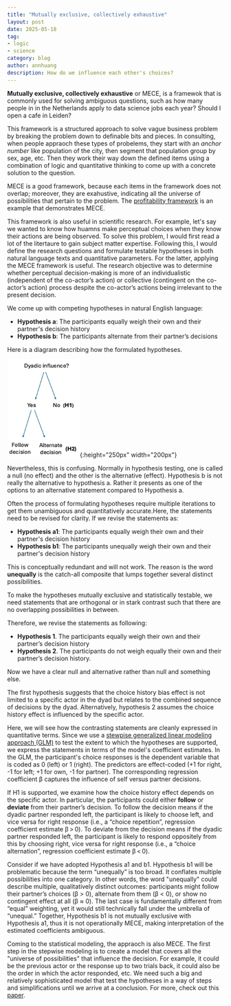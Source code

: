 ```yaml
---
title: "Mutually exclusive, collectively exhaustive"
layout: post
date: 2025-05-18
tag:
- logic
- science
category: blog
author: annhuang
description: How do we influence each other's choices?
---
```


**Mutually exclusive, collectively exhaustive** or MECE, is a framewok that is commonly used for solving ambiguous questions, such as how many people in in the Netherlands apply to data science jobs each year? Should I open a cafe in Leiden?

This framework is a structured approach to solve vague business problem by breaking the problem down to definable bits and pieces. In consulting, when people appraoch these types of probelems, they start with an *anchor number* like population of the city, then segment that population group by sex, age, etc. Then they work their way down the defined items using a combination of logic and quantitative thinking to come up with a concrete solution to the question.

MECE is a good framework, because each items in the framework does not overlap; moreover, they are exahustive, indicating all the universe of possibilities that pertain to the problem. The [profitability framework](https://mconsultingprep.com/profitability-case-framework) is an example that demonstrates MECE.

This framework is also useful in scientific research. For example, let's say we wanted to know how huamns make perceptual choices when they know their actions are being observed. To solve this problem, I would first read a lot of the litertaure to gain subject matter expertise. Following this, I would define the research questions and formulate testable hypotheses in both natural language texts and quantitative parameters. For the latter, applying the MECE framework is useful. The research objective was to determine whether perceptual decision-making is more of an individualistic (independent of the co-actor’s action) or collective (contingent on the co-actor’s action) process despite the co-actor’s actions being irrelevant to the present decision.

We come up with competing hypotheses in natural English language:

- **Hypothesis a**: The participants equally weigh their own and their partner's decision history
- **Hypothesis b**: The participants alternate from their partner’s decisions

Here is a diagram describing how the formulated hypotheses.

![hypothesis statement](/assets/images/hypothesis.png){:height="250px" width="200px"}

Nevertheless, this is confusing. Normally in hypothesis testing, one is called a null (no effect) and the other is the alternative (effect). Hypothesis b is not really the alternative to hypothesis a. Rather it presents as one of the options to an alternative statement compared to Hypothesis a.

Often the process of formulating hypotheses require multiple iterations to get them unambiguous and quantitatively accurate.Here, the statements need to be revised for clarity. If we revise the statements as:

- **Hypothesis a1**: The participants equally weigh their own and their partner's decision history
- **Hypothesis b1**: The participants unequally weigh their own and their partner's decision history

This is conceptually redundant and will not work. The reason is the word **unequally** is the catch-all composite that lumps together several distinct possibilities.

To make the hypotheses mutually exclusive and statistically testable, we need statements that are orthogonal or in stark contrast such that there are no overlapping possibilities in between.

Therefore, we revise the statements as following:

- **Hypothesis 1**. The participants equally weigh their own and their partner’s decision history
- **Hypothesis 2**. The participants do not weigh equally their own and their partner’s decision history.

Now we have a clear null and alternative rather than null and something else.

The first hypothesis suggests that the choice history bias effect is not limited to a specific actor in the dyad but relates to the combined sequence of decisions by the dyad. Alternatively, hypothesis 2 assumes the choice history effect is influenced by the specific actor.

Here, we will see how the contrasting statements are cleanly expressed in quantitative terms. Since we use a [stewpise generalized linear modeling approach (GLM)](https://online.stat.psu.edu/stat501/lesson/10/10.2) to test the extent to which the hypotheses are supported, we express the statements in terms of the model's coefficient estimates. In the GLM, the participant's choice responses is the dependent variable that is coded as 0 (left) or 1 (right). The predictors are effect-coded (+1 for right, -1 for left; +1 for own, -1 for partner). The corresponding regression coefficient β captures the influence of self versus partner decisions.

If H1 is supported, we examine how the choice history effect depends on the specific actor. In particular, the participants could either **follow** or **deviate** from their partner’s decision. To follow the decision means if the dyadic partner responded left, the participant is likely to choose left, and vice versa for right response (i.e., a “choice repetition”, regression coefficient estimate β > 0). To deviate from the decision means if the dyadic partner responded left, the participant is likely to respond oppositely from this by choosing right, vice versa for right response (i.e., a “choice alternation”, regression coefficient estimate β < 0). 

Consider if we have adopted Hypothesis a1 and b1. Hypothesis b1 will be problematic because the term “unequally” is too broad. It conflates multiple possibilities into one category. In other words, the word "unequally" could describe multiple, qualitatively distinct outcomes: participants might follow their partner’s choices (β > 0), alternate from them (β < 0), or show no contingent effect at all (β ≈ 0). The last case is fundamentally different from “equal” weighting, yet it would still technically fall under the umbrella of “unequal.” Together, Hypothesis b1 is not mutually exclusive with Hypothesis a1, thus it is not operationally MECE, making interpretation of the estimated coefficients ambiguous.

Coming to the statistical modeling, the appraoch is also MECE. The first step in the stepwise modeling is to create a model that covers all the "universe of possibilities" that influence the decision. For example, it could be the previous actor or the response up to two trials back, it could also be the order in which the actor responded, etc. We need such a big and relatively sophisticated model that test the hypotheses in a way of steps and simplifications until we arrive at a conclusion. For more, check out this [paper](https://www.nature.com/articles/s41598-025-96182-5).